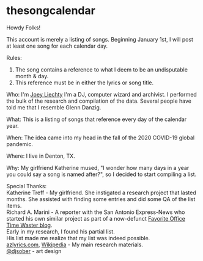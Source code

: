 # thesongcalendar

Howdy Folks!

This account is merely a listing of songs.
Beginning January 1st, I will post at least one song for each calendar day.

Rules:
1. The song contains a reference to what I deem to be an undisputable month & day.
2. This reference must be in either the lyrics or song title.

Who: I'm [Joey Liechty](https://twitter.com/yeahdef)
I'm a DJ, computer wizard and archivist.
I performed the bulk of the research and compilation of the data.
Several people have told me that I resemble Glenn Danzig.

What: This is a listing of songs that reference every day of the calendar year.

When: The idea came into my head in the fall of the 2020 COVID-19 global pandemic.

Where: I live in Denton, TX.

Why: My girlfriend Katherine mused, "I wonder how many days in a year you could say a song is named after?", so I decided to start compiling a list.

Special Thanks:<br>
Katherine Treff - My girlfriend. She instigated a research project that lasted months. She assisted with finding some entries and did some QA of the list items.<br>
Richard A. Marini - A reporter with the San Antonio Express-News who started his own similar project as part of a now-defunct [Favorite Office Time Waster blog](https://blog.mysanantonio.com/timewasters/).<br>
Early in my research, I found his partial list.<br>
His list made me realize that my list was indeed possible.<br>
[azlyrics.com](https://www.azlyrics.com/), [Wikipedia](https://en.wikipedia.org/) - My main research materials.<br>
[@djsober](https://twitter.com/sober1) - art design
